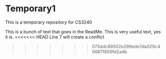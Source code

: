 Temporary1
==========

This is a temporary repository for CS3240

This is a bunch of text that goes in the ReadMe.  This is very useful text, yes it is. 
<<<<<<< HEAD
Line 7 will create a conflict
>>>>>>> 073ddc88502e299ede7da029c40687f859fd2a4b
